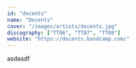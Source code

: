```yaml
---
id: "docents"
name: "Docents"
cover: "/images/artists/docents.jpg"
discography: ["TT06", "TT07", "TT08"]
website: "https://docents.bandcamp.com/"
---
```


asdasdf